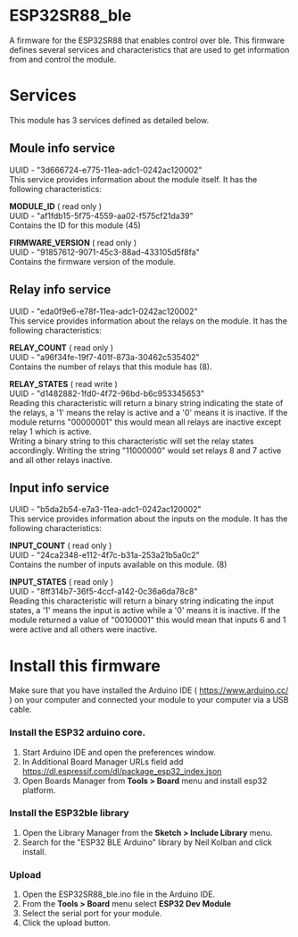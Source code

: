# ESP32SR88_ble

A firmware for the ESP32SR88 that enables control over ble. This firmware defines several services and characteristics that are used to get information from and control the module.

# Services

This module has 3 services defined as detailed below.

## Moule info service
UUID - "3d666724-e775-11ea-adc1-0242ac120002"  
This service provides information about the module itself. It has the following characteristics:  

**MODULE_ID** ( read only )  
UUID - "af1fdb15-5f75-4559-aa02-f575cf21da39"  
Contains the ID for this module (45)  
  
**FIRMWARE_VERSION** ( read only )  
UUID - "91857612-9071-45c3-88ad-433105d5f8fa"  
Contains the firmware version of the module.

## Relay info service
UUID - "eda0f9e6-e78f-11ea-adc1-0242ac120002"  
This service provides information about the relays on the module. It has the following characteristics:  

**RELAY_COUNT** ( read only )  
UUID - "a96f34fe-19f7-401f-873a-30462c535402"  
Contains the number of relays that this module has (8).  
  
**RELAY_STATES** ( read write )    
UUID - "d1482882-1fd0-4f72-96bd-b6c953345653"  
Reading this characteristic will return a binary string indicating the state of the relays, a '1' means the relay is active and a '0' means it is inactive. If the module returns "00000001" this would mean all relays are inactive except relay 1 which is active.  
Writing a binary string to this characteristic will set the relay states accordingly. Writing the string "11000000" would set relays 8 and 7 active and all other relays inactive.

## Input info service
UUID - "b5da2b54-e7a3-11ea-adc1-0242ac120002"  
This service provides information about the inputs on the module. It has the following characteristics:   
  
**INPUT_COUNT** ( read only )  
UUID - "24ca2348-e112-4f7c-b31a-253a21b5a0c2"  
Contains the number of inputs available on this module. (8)  
  
**INPUT_STATES** ( read only )  
UUID - "8ff314b7-36f5-4ccf-a142-0c36a6da78c8"  
Reading this characteristic will return a binary string indicating the input states, a '1' means the input is active while a '0' means it is inactive. If the module returned a value of "00100001" this would mean that inputs 6 and 1 were active and all others were inactive.

# Install this firmware

Make sure that you have installed the Arduino IDE ( https://www.arduino.cc/ ) on your computer and connected your module to your computer via a USB cable.

### Install the ESP32 arduino core.

1. Start Arduino IDE and open the preferences window.
2. In Additional Board Manager URLs field add https://dl.espressif.com/dl/package_esp32_index.json
3. Open Boards Manager from **Tools > Board** menu and install esp32 platform.


### Install the ESP32ble library

1. Open the Library Manager from the **Sketch > Include Library** menu.
2. Search for the "ESP32 BLE Arduino" library by Neil Kolban and click install.

### Upload

1. Open the ESP32SR88_ble.ino file in the Arduino IDE.
2. From the **Tools > Board** menu select **ESP32 Dev Module**
3. Select the serial port for your module.
4. Click the upload button.

